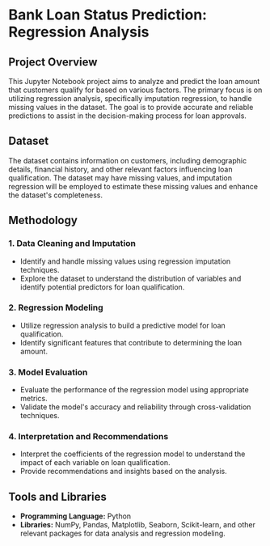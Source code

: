 # Bank Loan Status Prediction: Regression Analysis

## Project Overview

This Jupyter Notebook project aims to analyze and predict the loan amount that customers qualify for based on various factors. The primary focus is on utilizing regression analysis, specifically imputation regression, to handle missing values in the dataset. The goal is to provide accurate and reliable predictions to assist in the decision-making process for loan approvals.

## Dataset

The dataset contains information on customers, including demographic details, financial history, and other relevant factors influencing loan qualification. The dataset may have missing values, and imputation regression will be employed to estimate these missing values and enhance the dataset's completeness.

## Methodology

### 1. Data Cleaning and Imputation

- Identify and handle missing values using regression imputation techniques.
- Explore the dataset to understand the distribution of variables and identify potential predictors for loan qualification.

### 2. Regression Modeling

- Utilize regression analysis to build a predictive model for loan qualification.
- Identify significant features that contribute to determining the loan amount.

### 3. Model Evaluation

- Evaluate the performance of the regression model using appropriate metrics.
- Validate the model's accuracy and reliability through cross-validation techniques.

### 4. Interpretation and Recommendations

- Interpret the coefficients of the regression model to understand the impact of each variable on loan qualification.
- Provide recommendations and insights based on the analysis.

## Tools and Libraries

- **Programming Language:** Python
- **Libraries:** NumPy, Pandas, Matplotlib, Seaborn, Scikit-learn, and other relevant packages for data analysis and regression modeling.
